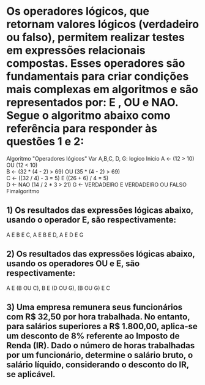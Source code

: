 # Os operadores lógicos, que retornam valores lógicos (verdadeiro ou falso), permitem realizar testes em expressões relacionais compostas. Esses operadores são fundamentais para criar condições mais complexas em algoritmos e são representados por: E , OU  e NAO. Segue o algoritmo abaixo como referência para responder às questões 1 e 2:




Algoritmo "Operadores lógicos"
Var
    A,B,C, D, G: logico
Inicio
    A <- (12 > 10) OU (12 < 10)   
    B <- (32 * (4 - 2) > 69) OU (35 * (4 - 2) > 69)  
    C <- ((32 / 4) - 3 = 5) E ((26 + 6) / 4 = 5)  
    D <- NAO (14 / 2 * 3 > 21) 
    G <- VERDADEIRO E VERDADEIRO OU FALSO 
Fimalgoritmo

## 1) Os resultados das expressões lógicas abaixo, usando o operador E, são respectivamente:

A E B E C,                 A E B E D,                  A E D E G

## 2) Os resultados das expressões lógicas abaixo, usando os operadores OU e E, são respectivamente: 

A E (B OU C),                B E (D OU G),                (B OU G) E C

## 3) Uma empresa remunera seus funcionários com R$ 32,50 por hora trabalhada. No entanto, para salários superiores a R$ 1.800,00, aplica-se um desconto de 8% referente ao Imposto de Renda (IR). Dado o número de horas trabalhadas por um funcionário, determine o salário bruto, o salário líquido, considerando o desconto do IR, se aplicável.
